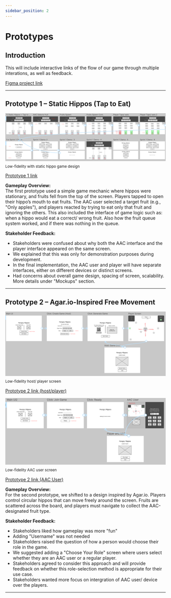 ```yaml
---
sidebar_position: 2
---
```


# Prototypes

## Introduction

This will include interactive links of the flow of our game through multiple interations, as well as feedback.

[Figma project link](https://www.figma.com/design/kF9uAD0Apu4SL2jEjisWbQ/AAC-Hungry-Hippo?node-id=212-279&t=vFsFYqKEPL8jwgvC-1)

---

## Prototype 1 – Static Hippos (Tap to Eat)

![Static Hippos](../../assets/proto1.png)  
<sub>Low-fidelity with static hippo game design</sub>

[Prototype 1 link](https://www.figma.com/proto/kF9uAD0Apu4SL2jEjisWbQ/AAC-Hungry-Hippo?node-id=124-271&t=VaXs0PsfLlyqxJlq-1&scaling=min-zoom&content-scaling=fixed&page-id=0%3A1&starting-point-node-id=124%3A271&show-proto-sidebar=1)

**Gameplay Overview:**  
The first prototype used a simple game mechanic where hippos were stationary, and fruits fell from the top of the screen. Players tapped to open their hippo’s mouth to eat fruits. The AAC user selected a target fruit (e.g., "Only apples"), and players reacted by trying to eat only that fruit and ignoring the others. This also included the interface of game logic such as: when a hippo would eat a correct/ wrong fruit. Also how the fruit queue system worked, and if there was nothing in the queue. 

**Stakeholder Feedback:**

- Stakeholders were confused about why both the AAC interface and the player interface appeared on the same screen.
- We explained that this was only for demonstration purposes during development.
- In the final implementation, the AAC user and player will have separate interfaces, either on different devices or distinct screens.
- Had concerns about overall game design, spacing of screen, scalability. More details under "Mockups" section. 

---

## Prototype 2 – Agar.io-Inspired Free Movement

![agario host/player](../../assets/proto2Host.png)  
<sub>Low-fidelity host/ player screen</sub>

[Prototype 2 link (host/player)](https://www.figma.com/proto/kF9uAD0Apu4SL2jEjisWbQ/AAC-Hungry-Hippo?node-id=124-112&t=TVFKCTatV7IWFwvH-1&scaling=min-zoom&content-scaling=fixed&page-id=0%3A1&starting-point-node-id=124%3A112&show-proto-sidebar=1)

![agario aac](../../assets/proto2AAC.png)  
<sub>Low-fidelity AAC user screen</sub>

[Prototype 2 link (AAC User)](https://www.figma.com/proto/kF9uAD0Apu4SL2jEjisWbQ/AAC-Hungry-Hippo?node-id=124-174&t=OPHLFdZI4dztkARE-1&scaling=min-zoom&content-scaling=fixed&page-id=0%3A1&starting-point-node-id=233%3A510&show-proto-sidebar=1)

**Gameplay Overview:**  
For the second prototype, we shifted to a design inspired by Agar.io. Players control circular hippos that can move freely around the screen. Fruits are scattered across the board, and players must navigate to collect the AAC-designated fruit type.

**Stakeholder Feedback:**

- Stakeholders liked how gameplay was more "fun"
- Adding "Username" was not needed
- Stakeholders raised the question of how a person would choose their role in the game.
- We suggested adding a "Choose Your Role" screen where users select whether they are an AAC user or a regular player.
- Stakeholders agreed to consider this approach and will provide feedback on whether this role-selection method is appropriate for their use case.
- Stakeholders wanted more focus on intergration of AAC user/ device over the players.

---
